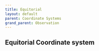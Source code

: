 ```yaml
---
title: Equitorial
layout: default
parent: Coordinate Systems
grand_parent: Observation
---
```


## Equitorial Coordinate system
